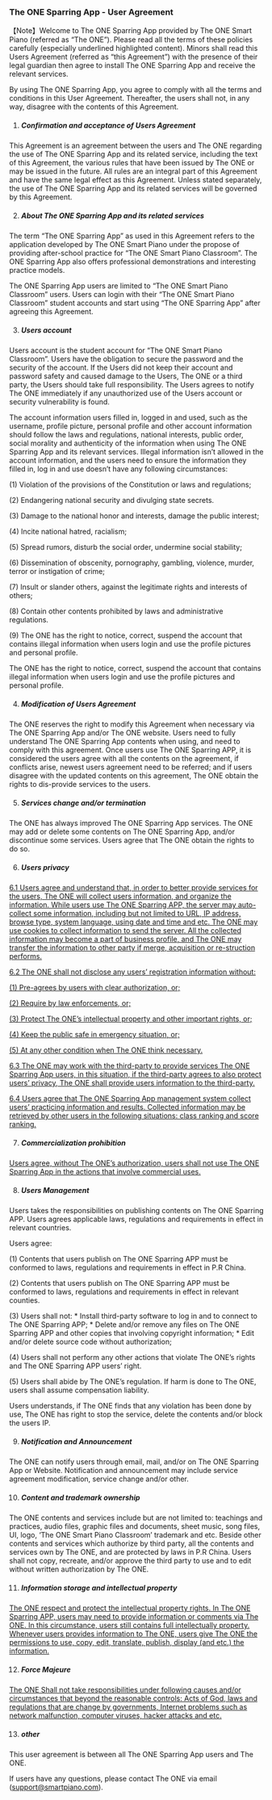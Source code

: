 ### The ONE Sparring App - User Agreement

【Note】Welcome to The ONE Sparring App provided by The ONE Smart Piano (referred as “The ONE”). Please read all the terms of these policies carefully (especially underlined highlighted content). Minors shall read this Users Agreement (referred as “this Agreement”) with the presence of their legal guardian then agree to install The ONE Sparring App and receive the relevant services.

By using The ONE Sparring App, you agree to comply with all the terms and conditions in this User Agreement. Thereafter, the users shall not, in any way, disagree with the contents of this Agreement.

1. ##### Confirmation and acceptance of Users Agreement
  This Agreement is an agreement between the users and The ONE regarding the use of The ONE Sparring App and its related service, including the text of this Agreement, the various rules that have been issued by The ONE or may be issued in the future. All rules are an integral part of this Agreement and have the same legal effect as this Agreement. Unless stated separately, the use of The ONE Sparring App and its related services will be governed by this Agreement.

2. ##### About The ONE Sparring App and its related services
  The term “The ONE Sparring App” as used in this Agreement refers to the application developed by The ONE Smart Piano under the propose of providing after-school practice for “The ONE Smart Piano Classroom”. The ONE Sparring App also offers professional demonstrations and interesting practice models.

  The ONE Sparring App users are limited to “The ONE Smart Piano Classroom” users. Users can login with their “The ONE Smart Piano Classroom” student accounts and start using “The ONE Sparring App” after agreeing this Agreement.

3. ##### Users account
  Users account is the student account for “The ONE Smart Piano Classroom”. Users have the obligation to secure the password and 	the security of the account. If the Users did not keep their account and password safety and caused damage to the Users, The ONE or a third party, the Users should take full responsibility. The Users agrees to notify The ONE immediately if any unauthorized use of the Users account or security vulnerability is found.

  The account information users filled in, logged in and used, such as the username, profile picture, personal profile and other account information should follow the laws and regulations, national interests, public order, social morality and authenticity of the information when using The ONE Sparring App and its relevant services. Illegal information isn’t allowed in the account information, and the users need to ensure the information they filled in, log in and use doesn’t have any following circumstances:

  (1) Violation of the provisions of the Constitution or laws and regulations;

  (2) Endangering national security and divulging state secrets.

  (3) Damage to the national honor and interests, damage the public interest;

  (4) Incite national hatred, racialism;

  (5) Spread rumors, disturb the social order, undermine social stability;

  (6) Dissemination of obscenity, pornography, gambling, violence, murder, terror or instigation of crime;

  (7) Insult or slander others, against the legitimate rights and interests of others;

  (8) Contain other contents prohibited by laws and administrative regulations.

  (9) The ONE has the right to notice, correct, suspend the account that contains illegal information when users login and use the profile pictures and personal profile.

  The ONE has the right to notice, correct, suspend the account that contains illegal information when users login and use the profile pictures and personal profile.

4. ##### Modification of Users Agreement
  The ONE reserves the right to modify this Agreement when necessary via The ONE Sparring App and/or The ONE website. Users need to fully understand The ONE Sparring App contents when using, and need to comply with this agreement. Once users use The ONE Sparring APP, it is considered the users agree with all the contents on the agreement, if conflicts arise, newest users agreement need to be referred; and if users disagree with the updated contents on this agreement, The ONE obtain the rights to dis-provide services to the users.

5. ##### Services change and/or termination
  The ONE has always improved The ONE Sparring App services. The ONE may add or delete some contents on The ONE Sparring App, and/or discontinue some services. Users agree that The ONE obtain the rights to do so.

6. ##### Users privacy
  <u>6.1 Users agree and understand that, in order to better provide services for the users, The ONE will collect users information, and organize the information. While users use The ONE Sparring APP, the server may auto-collect some information, including but not limited to URL, IP address, browse type, system language, using date and time and etc. The ONE may use cookies to collect information to send the server. All the collected information may become a part of business profile, and The ONE may transfer the information to other party if merge, acquisition or re-struction performs.</u>

  <u>6.2 The ONE shall not disclose any users’ registration information without:</u>

  <u>(1) Pre-agrees by users with clear authorization, or;</u>

  <u>(2) Require by law enforcements, or;</u>

  <u>(3) Protect The ONE’s intellectual property and other important rights, or;</u>

  <u>(4) Keep the public safe in emergency situation, or;</u>

  <u>(5) At any other condition when The ONE think necessary.</u>

  <u>6.3 The ONE may work with the third-party to provide services The ONE Sparring App users, in this situation, if the third-party agrees to also protect users’ privacy, The ONE shall provide users information to the third-party.</u>

  <u>6.4 Users agree that The ONE Sparring App management system collect users’ practicing information and results. Collected information may be retrieved by other users in the following situations: class ranking and score ranking.</u>

7. ##### Commercialization prohibition
  <u>Users agree, without The ONE’s authorization, users shall not use The ONE Sparring App in the actions that involve commercial uses.</u>

8. ##### Users Management
  Users takes the responsibilities on publishing contents on The ONE Sparring APP. Users agrees applicable laws, regulations and requirements in effect in relevant countries.

  Users agree:

  (1) Contents that users publish on The ONE Sparring APP must be conformed to laws, regulations and requirements in effect in P.R China.

  (2) Contents that users publish on The ONE Sparring APP must be conformed to laws, regulations and requirements in effect in relevant counties.

  (3) Users shall not:
    * Install third-party software to log in and to connect to The ONE Sparring APP;
    * Delete and/or remove any files on The ONE Sparring APP and other copies that involving copyright information;
    * Edit and/or delete source code without authorization;

  (4) Users shall not perform any other actions that violate The ONE’s rights and The ONE Sparring APP users’ right.

  (5) Users shall abide by The ONE’s regulation. If harm is done to The ONE, users shall assume compensation liability.

  Users understands, if The ONE finds that any violation has been done by use, The ONE has right to stop the service, delete the contents and/or block the users IP.

9. ##### Notification and Announcement
  The ONE can notify users through email, mail, and/or on The ONE Sparring App or Website. Notification and announcement may include service agreement modification, service change and/or other.

10. #####  Content and trademark ownership
  The ONE contents and services include but are not limited to: teachings and practices, audio files, graphic files and documents, sheet music, song files, UI, logo, ‘The ONE Smart Piano Classroom’ trademark and etc. Beside other contents and services which authorize by third party, all the contents and services own by The ONE, and are protected by laws in P.R China. Users shall not copy, recreate, and/or approve the third party to use and to edit without written authorization by The ONE.

11. ##### Information storage and intellectual property
  <u>The ONE respect and protect the intellectual property rights. In The ONE Sparring APP, users may need to provide information or comments via The ONE. In this circumstance, users still contains full intellectually property. Whenever users provides information to The ONE, users give The ONE the permissions to use, copy, edit, translate, publish, display (and etc.) the information.</u>

12. ##### Force Majeure
  <u>The ONE Shall not take responsibilities under following causes and/or circumstances that beyond the reasonable controls: Acts of God, laws and regulations that are change by governments, Internet problems such as network malfunction, computer viruses, hacker attacks and etc.</u>

13. ##### other
  This user agreement is between all The ONE Sparring App users and The ONE.

  If users have any questions, please contact The ONE via email ([support@smartpiano.com](support@smartpiano.com)).
